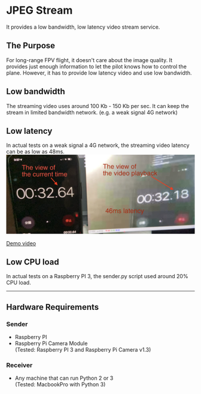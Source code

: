 # JPEG Stream
It provides a low bandwidth, low latency video stream service.

## The Purpose
For long-range FPV flight, it doesn't care about the image quality. It provides just enough information to let the pilot knows how to control the plane. However, it has to provide low latency video and use low bandwidth.

## Low bandwidth
The streaming video uses around 100 Kb - 150 Kb per sec. It can keep the stream in limited bandwidth network. (e.g. a weak signal 4G network)

## Low latency
In actual tests on a weak signal a 4G network, the streaming video latency can be as low as 48ms.
![](references/video-latency.png)

[Demo video](https://www.youtube.com/embed/BpVMlIxjAsc)

## Low CPU load
In actual tests on a Raspberry PI 3, the sender.py script used around 20% CPU load.

---
## Hardware Requirements
### Sender
- Raspberry PI
- Raspberry Pi Camera Module\
(Tested: Raspberry PI 3 and Raspberry Pi Camera v1.3)

### Receiver
- Any machine that can run Python 2 or 3\
(Tested: MacbookPro with Python 3)
